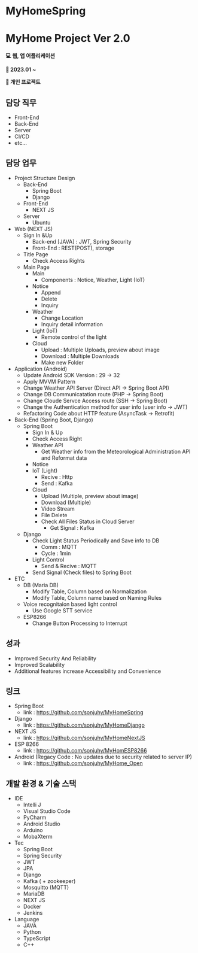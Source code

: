 # MyHomeSpring

# MyHome Project Ver 2.0

**💻 웹, 앱 어플리케이션**

**📅 2023.01 ~**

**🏢 개인 프로젝트**

## 담당 직무


- Front-End
- Back-End
- Server
- CI/CD
- etc…

## 담당 업무

- Project Structure Design
    - Back-End
        - Spring Boot
        - Django
    - Front-End
        - NEXT JS
    - Server
        - Ubuntu
- Web (NEXT JS)
    - Sign In &Up
        - Back-end [JAVA] : JWT, Spring Security
        - Front-End : REST(POST), storage
    - Title Page
        - Check Access Rights
    - Main Page
        - Main
            - Components : Notice, Weather, Light (IoT)
        - Notice
            - Append
            - Delete
            - Inquiry
        - Weather
            - Change Location
            - Inquiry detail information
        - Light (IoT)
            - Remote control of the light
        - Cloud
            - Upload : Multiple Uploads, preview about image
            - Download : Multiple Downloads
            - Make new Folder
- Application (Android)
    - Update Android SDK Version : 29 → 32
    - Apply MVVM Pattern
    - Change Weather API Server (Direct API → Spring Boot API)
    - Change DB Communicatation route (PHP → Spring Boot)
    - Change Cloude Servce Access route (SSH → Spring Boot)
    - Change the Authentication method for user info (user info → JWT)
    - Refactoring Code about HTTP feature (AsyncTask → Retrofit)
- Back-End (Spring Boot, Django)
    - Spring Boot
        - Sign In & Up
        - Check Access Right
        - Weather API
            - Get Weather info from the Meteorological Administration API and Reformat data
        - Notice
        - IoT (Light)
            - Recive : Http
            - Send : Kafka
        - Cloud
            - Upload (Multiple, preview about image)
            - Download (Multiple)
            - Video Stream
            - File Delete
            - Check All Files Status in Cloud Server
                - Get Signal : Kafka
    - Django
        - Check Light Status Periodically and Save info to DB
            - Comm : MQTT
            - Cycle : 1min
        - Light Control
            - Send & Recive : MQTT
        - Send Signal (Check files) to Spring Boot
- ETC
    - DB (Maria DB)
        - Modify Table, Column based on Normalization
        - Modify Table, Column name based on Naming Rules
    - Voice recognitaion based light control
        - Use Google STT service
    - ESP8266
        - Change Button Processing to Interrupt

## 성과

- Improved Security And Reliability
- Improved Scalability
- Additional features increase Accessibility and Convenience

## 링크


- Spring Boot
    - link : https://github.com/sonjuhy/MyHomeSpring
- Django
    - link : https://github.com/sonjuhy/MyHomeDjango
- NEXT JS
    - link : https://github.com/sonjuhy/MyHomeNextJS
- ESP 8266
    - link : https://github.com/sonjuhy/MyHomESP8266
- Android (Regacy Code : No updates due to security related to server IP)
    - link : https://github.com/sonjuhy/MyHome_Open

## 개발 환경 & 기술 스택


- IDE
    - Intelli J
    - Visual Studio Code
    - PyCharm
    - Android Studio
    - Arduino
    - MobaXterm
- Tec
    - Spring Boot
    - Spring Security
    - JWT
    - JPA
    - Django
    - Kafka ( + zookeeper)
    - Mosquitto (MQTT)
    - MariaDB
    - NEXT JS
    - Docker
    - Jenkins
- Language
    - JAVA
    - Python
    - TypeScript
    - C++
